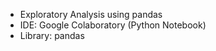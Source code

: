 <ul>
  <li>Exploratory Analysis using pandas</li>
  <li>IDE: Google Colaboratory (Python Notebook)</li>
  <li>Library: pandas</li>
</ul>
